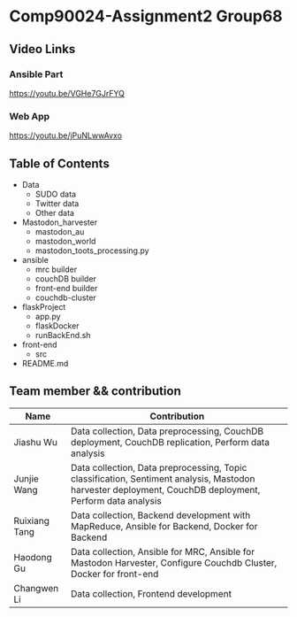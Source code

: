 # Comp90024-Assignment2  Group68


## Video Links
### Ansible Part
https://youtu.be/VGHe7GJrFYQ

### Web App 

https://youtu.be/jPuNLwwAvxo

## Table of Contents
- Data
  - SUDO data
  - Twitter data
  - Other data
- Mastodon_harvester
  - mastodon_au
  - mastodon_world
  - mastodon_toots_processing.py
- ansible
  - mrc builder
  - couchDB builder
  - front-end builder
  - couchdb-cluster
- flaskProject
  - app.py
  - flaskDocker
  - runBackEnd.sh
- front-end
  - src
- README.md


## Team member && contribution

| Name          |           Contribution                  
|---------------|-------------------------------------------
| Jiashu Wu     | Data collection, Data preprocessing, CouchDB deployment, CouchDB replication, Perform data analysis 
| Junjie Wang   | Data collection, Data preprocessing, Topic classification, Sentiment analysis, Mastodon harvester deployment, CouchDB deployment, Perform data analysis 
| Ruixiang Tang | Data collection, Backend development with MapReduce, Ansible for Backend, Docker for Backend 
| Haodong Gu    | Data collection, Ansible for MRC, Ansible for Mastodon Harvester, Configure Couchdb Cluster, Docker for front-end 
| Changwen Li   | Data collection, Frontend development 

